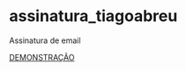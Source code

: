 # assinatura_tiagoabreu
Assinatura de email

[DEMONSTRAÇÃO](https://assinatura-tiagoabreu.vercel.app/)